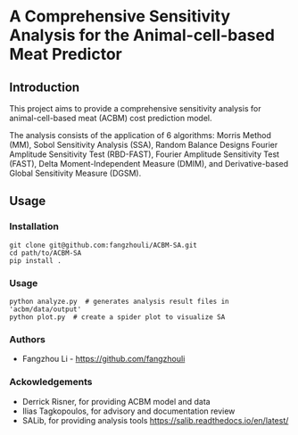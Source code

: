# A Comprehensive Sensitivity Analysis for the Animal-cell-based Meat Predictor

## Introduction

This project aims to provide a comprehensive sensitivity analysis for animal-cell-based meat (ACBM) cost prediction model.

The analysis consists of the application of 6 algorithms: Morris Method (MM), Sobol Sensitivity Analysis (SSA), Random Balance Designs Fourier Amplitude Sensitivity Test (RBD-FAST), Fourier Amplitude Sensitivity Test (FAST), Delta Moment-Independent Measure (DMIM), and Derivative-based Global Sensitivity Measure (DGSM).

## Usage

### Installation

```console
git clone git@github.com:fangzhouli/ACBM-SA.git
cd path/to/ACBM-SA
pip install .
```

### Usage

```console
python analyze.py  # generates analysis result files in 'acbm/data/output'
python plot.py  # create a spider plot to visualize SA
```

### Authors

- Fangzhou Li - https://github.com/fangzhouli

### Ackowledgements

- Derrick Risner, for providing ACBM model and data
- Ilias Tagkopoulos, for advisory and documentation review
- SALib, for providing analysis tools https://salib.readthedocs.io/en/latest/